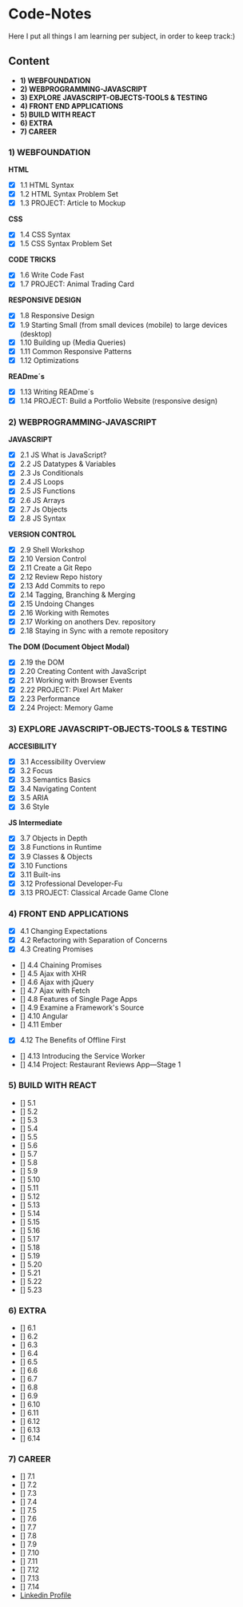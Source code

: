 # Code-Notes
Here I put all things I am learning per subject, in order to keep track:)

## Content
- __1) WEBFOUNDATION__
- __2) WEBPROGRAMMING-JAVASCRIPT__
- __3) EXPLORE JAVASCRIPT-OBJECTS-TOOLS & TESTING__
- __4) FRONT END APPLICATIONS__
- __5) BUILD WITH REACT__
- __6) EXTRA__
- __7) CAREER__

### __1) WEBFOUNDATION__

__HTML__
- [x] 1.1 HTML Syntax
- [x] 1.2 HTML Syntax Problem Set
- [x] 1.3 PROJECT: Article to Mockup

__CSS__
- [x] 1.4 CSS Syntax
- [x] 1.5 CSS Syntax Problem Set

__CODE TRICKS__
- [x] 1.6 Write Code Fast
- [x] 1.7 PROJECT: Animal Trading Card

__RESPONSIVE DESIGN__
- [x] 1.8 Responsive Design
- [x] 1.9 Starting Small (from small devices (mobile) to large devices (desktop)
- [x] 1.10 Building up (Media Queries)
- [x] 1.11 Common Responsive Patterns
- [x] 1.12 Optimizations

__READme´s__
- [x] 1.13 Writing READme´s
- [x] 1.14 PROJECT: Build a Portfolio Website (responsive design)

### __2) WEBPROGRAMMING-JAVASCRIPT__
__JAVASCRIPT__
- [x] 2.1 JS What is JavaScript?
- [x] 2.2 JS Datatypes & Variables
- [x] 2.3 Js Conditionals
- [x] 2.4 JS Loops
- [x] 2.5 JS Functions
- [x] 2.6 JS Arrays
- [x] 2.7 Js Objects
- [x] 2.8 JS Syntax

__VERSION CONTROL__
- [x] 2.9 Shell Workshop
- [x] 2.10 Version Control
- [x] 2.11 Create a Git Repo
- [x] 2.12 Review Repo history
- [x] 2.13 Add Commits to repo
- [x] 2.14 Tagging, Branching & Merging 
- [x] 2.15 Undoing Changes
- [x] 2.16 Working with Remotes
- [x] 2.17 Working on anothers Dev. repository
- [x] 2.18 Staying in Sync with a remote repository

__The DOM (Document Object Modal)__
- [x] 2.19 the DOM
- [x] 2.20 Creating Content with JavaScript
- [x] 2.21 Working with Browser Events
- [x] 2.22 PROJECT: Pixel Art Maker
- [x] 2.23 Performance
- [x] 2.24 Project: Memory Game

### __3) EXPLORE JAVASCRIPT-OBJECTS-TOOLS & TESTING__
__ACCESIBILITY__
- [x] 3.1 Accessibility Overview
- [x] 3.2 Focus
- [x] 3.3 Semantics Basics
- [x] 3.4 Navigating Content
- [x] 3.5 ARIA
- [x] 3.6 Style

__JS Intermediate__
- [x] 3.7 Objects in Depth
- [x] 3.8 Functions in Runtime
- [x] 3.9 Classes & Objects
- [x] 3.10 Functions
- [x] 3.11 Built-ins
- [x] 3.12 Professional Developer-Fu
- [x] 3.13 PROJECT: Classical Arcade Game Clone

### __4) FRONT END APPLICATIONS__
- [x] 4.1 Changing Expectations
- [x] 4.2 Refactoring with Separation of Concerns
- [x] 4.3 Creating Promises
- [] 4.4 Chaining Promises
- [] 4.5 Ajax with XHR
- [] 4.6 Ajax with jQuery
- [] 4.7 Ajax with Fetch
- [] 4.8 Features of Single Page Apps
- [] 4.9 Examine a Framework's Source
- [] 4.10 Angular
- [] 4.11 Ember
- [x] 4.12 The Benefits of Offline First
- [] 4.13 Introducing the Service Worker
- [] 4.14 Project: Restaurant Reviews App—Stage 1

### __5) BUILD WITH REACT__
- [] 5.1
- [] 5.2
- [] 5.3
- [] 5.4
- [] 5.5
- [] 5.6
- [] 5.7
- [] 5.8
- [] 5.9
- [] 5.10
- [] 5.11
- [] 5.12
- [] 5.13
- [] 5.14
- [] 5.15
- [] 5.16
- [] 5.17
- [] 5.18
- [] 5.19
- [] 5.20
- [] 5.21
- [] 5.22
- [] 5.23

### __6) EXTRA__
- [] 6.1
- [] 6.2
- [] 6.3
- [] 6.4
- [] 6.5
- [] 6.6
- [] 6.7
- [] 6.8
- [] 6.9
- [] 6.10
- [] 6.11
- [] 6.12
- [] 6.13
- [] 6.14

### __7) CAREER__
- [] 7.1
- [] 7.2
- [] 7.3
- [] 7.4
- [] 7.5
- [] 7.6
- [] 7.7
- [] 7.8
- [] 7.9
- [] 7.10
- [] 7.11
- [] 7.12
- [] 7.13
- [] 7.14
- [Linkedin Profile](https://blog.udacity.com/2015/01/essential-tips-stand-linkedin-profile.html)
